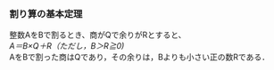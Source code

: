 ### 割り算の基本定理
整数AをBで割るとき、商がQで余りがRとすると、<br />
*A＝B×Q＋R（ただし，B＞R≧0)*<br />
AをBで割った商はQであり，その余りは，Bよりも小さい正の数Rである．<br />
